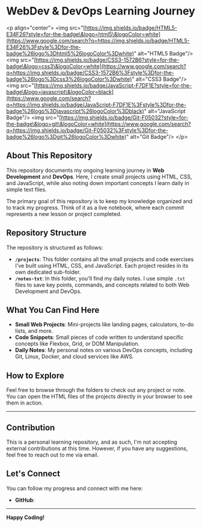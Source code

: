 # WebDev & DevOps Learning Journey

\<p align="center"\>
\<img src="[https://img.shields.io/badge/HTML5-E34F26?style=for-the-badge\&logo=html5\&logoColor=white](https://www.google.com/search?q=https://img.shields.io/badge/HTML5-E34F26%3Fstyle%3Dfor-the-badge%26logo%3Dhtml5%26logoColor%3Dwhite)" alt="HTML5 Badge"/\>
\<img src="[https://img.shields.io/badge/CSS3-1572B6?style=for-the-badge\&logo=css3\&logoColor=white](https://www.google.com/search?q=https://img.shields.io/badge/CSS3-1572B6%3Fstyle%3Dfor-the-badge%26logo%3Dcss3%26logoColor%3Dwhite)" alt="CSS3 Badge"/\>
\<img src="[https://img.shields.io/badge/JavaScript-F7DF1E?style=for-the-badge\&logo=javascript\&logoColor=black](https://www.google.com/search?q=https://img.shields.io/badge/JavaScript-F7DF1E%3Fstyle%3Dfor-the-badge%26logo%3Djavascript%26logoColor%3Dblack)" alt="JavaScript Badge"/\>
\<img src="[https://img.shields.io/badge/Git-F05032?style=for-the-badge\&logo=git\&logoColor=white](https://www.google.com/search?q=https://img.shields.io/badge/Git-F05032%3Fstyle%3Dfor-the-badge%26logo%3Dgit%26logoColor%3Dwhite)" alt="Git Badge"/\>
\</p\>

## About This Repository

This repository documents my ongoing learning journey in **Web Development** and **DevOps**. Here, I create small projects using HTML, CSS, and JavaScript, while also noting down important concepts I learn daily in simple text files.

The primary goal of this repository is to keep my knowledge organized and to track my progress. Think of it as a live notebook, where each commit represents a new lesson or project completed.

## Repository Structure

The repository is structured as follows:

  * **`/projects`**: This folder contains all the small projects and code exercises I've built using HTML, CSS, and JavaScript. Each project resides in its own dedicated sub-folder.
  * **`/notes-txt`**: In this folder, you'll find my daily notes. I use simple `.txt` files to save key points, commands, and concepts related to both Web Development and DevOps.

## What You Can Find Here

  * **Small Web Projects**: Mini-projects like landing pages, calculators, to-do lists, and more.
  * **Code Snippets**: Small pieces of code written to understand specific concepts like Flexbox, Grid, or DOM Manipulation.
  * **Daily Notes**: My personal notes on various DevOps concepts, including Git, Linux, Docker, and cloud services like AWS.

## How to Explore

Feel free to browse through the folders to check out any project or note. You can open the HTML files of the projects directly in your browser to see them in action.

-----

## Contribution

This is a personal learning repository, and as such, I'm not accepting external contributions at this time. However, if you have any suggestions, feel free to reach out to me via email.

## Let's Connect

You can follow my progress and connect with me here:

  * **GitHub**:
-----

**Happy Coding\!**
